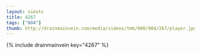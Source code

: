 ```yaml
--- 
layout: sieutv
title: 4267
tags: ["004"]
thumb: http://drainmainvein.com/media/videos/tmb/000/004/267/player.jpg
---
```

{% include drainmainvein key="4267" %} 
